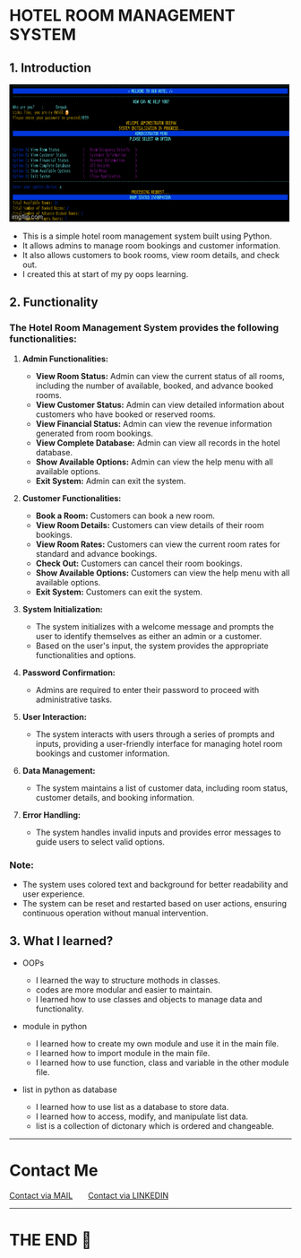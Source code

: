 # HOTEL ROOM MANAGEMENT SYSTEM

## 1. Introduction
![Hotel Room Management System](./image/snap_shot.gif)

- This is a simple hotel room management system built using Python.
- It allows admins to manage room bookings and customer information.
- It also allows customers to book rooms, view room details, and check out.
- I created this at start of my py oops learning.

## 2. Functionality

### The Hotel Room Management System provides the following functionalities:

1. **Admin Functionalities:**
   - **View Room Status:** Admin can view the current status of all rooms, including the number of available, booked, and advance booked rooms.
   - **View Customer Status:** Admin can view detailed information about customers who have booked or reserved rooms.
   - **View Financial Status:** Admin can view the revenue information generated from room bookings.
   - **View Complete Database:** Admin can view all records in the hotel database.
   - **Show Available Options:** Admin can view the help menu with all available options.
   - **Exit System:** Admin can exit the system.

2. **Customer Functionalities:**
   - **Book a Room:** Customers can book a new room.
   - **View Room Details:** Customers can view details of their room bookings.
   - **View Room Rates:** Customers can view the current room rates for standard and advance bookings.
   - **Check Out:** Customers can cancel their room bookings.
   - **Show Available Options:** Customers can view the help menu with all available options.
   - **Exit System:** Customers can exit the system.

3. **System Initialization:**
   - The system initializes with a welcome message and prompts the user to identify themselves as either an admin or a customer.
   - Based on the user's input, the system provides the appropriate functionalities and options.

4. **Password Confirmation:**
   - Admins are required to enter their password to proceed with administrative tasks.

5. **User Interaction:**
   - The system interacts with users through a series of prompts and inputs, providing a user-friendly interface for managing hotel room bookings and customer information.

6. **Data Management:**
   - The system maintains a list of customer data, including room status, customer details, and booking information.

7. **Error Handling:**
   - The system handles invalid inputs and provides error messages to guide users to select valid options.

### Note:
- The system uses colored text and background for better readability and user experience.
- The system can be reset and restarted based on user actions, ensuring continuous operation without manual intervention.



## 3. What I learned?

- OOPs
  - I learned the way to structure mothods in classes.
  - codes are more modular and easier to maintain.
  - I learned how to use classes and objects to manage data and functionality.

- module in python
  - I learned how to create my own module and use it in the main file.
  - I learned how to import module in the main file.
  - I learned how to use function, class and variable in the other module file.
- list in python as database
  - I learned how to use list as a database to store data.
  - I learned how to access, modify, and manipulate list data.  
  - list is a collection of dictonary  which is ordered and changeable.

---
# Contact Me

[Contact via MAIL](mailto:code.deepak9899@gmail.com)
&nbsp;&nbsp;&nbsp;&nbsp;&nbsp;
[Contact via LINKEDIN](https://www.linkedin.com/in/deepak-sharma-709823331?utm_source=share&utm_campaign=share_via&utm_content=profile&utm_medium=android_app)

---

# THE END 🍵  
